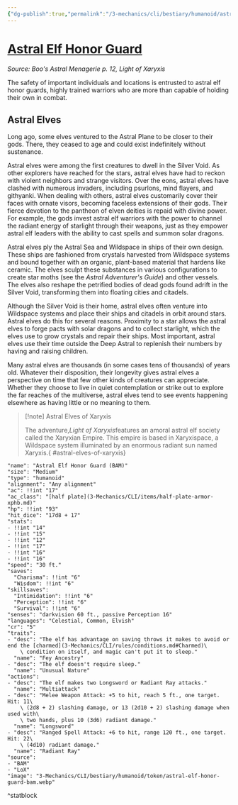 ```yaml
---
{"dg-publish":true,"permalink":"/3-mechanics/cli/bestiary/humanoid/astral-elf-honor-guard-bam/","tags":["ttrpg-cli/compendium/src/5e/bam","ttrpg-cli/monster/cr/5","ttrpg-cli/monster/size/medium","ttrpg-cli/monster/type/humanoid"],"noteIcon":""}
---
```


# [Astral Elf Honor Guard](3-Mechanics\CLI\bestiary\humanoid/astral-elf-honor-guard-bam.md)
*Source: Boo's Astral Menagerie p. 12, Light of Xaryxis*  

The safety of important individuals and locations is entrusted to astral elf honor guards, highly trained warriors who are more than capable of holding their own in combat.

## Astral Elves

Long ago, some elves ventured to the Astral Plane to be closer to their gods. There, they ceased to age and could exist indefinitely without sustenance.

Astral elves were among the first creatures to dwell in the Silver Void. As other explorers have reached for the stars, astral elves have had to reckon with violent neighbors and strange visitors. Over the eons, astral elves have clashed with numerous invaders, including psurlons, mind flayers, and githyanki. When dealing with others, astral elves customarily cover their faces with ornate visors, becoming faceless extensions of their gods. Their fierce devotion to the pantheon of elven deities is repaid with divine power. For example, the gods invest astral elf warriors with the power to channel the radiant energy of starlight through their weapons, just as they empower astral elf leaders with the ability to cast spells and summon solar dragons.

Astral elves ply the Astral Sea and Wildspace in ships of their own design. These ships are fashioned from crystals harvested from Wildspace systems and bound together with an organic, plant-based material that hardens like ceramic. The elves sculpt these substances in various configurations to create star moths (see the *Astral Adventurer's Guide*) and other vessels. The elves also reshape the petrified bodies of dead gods found adrift in the Silver Void, transforming them into floating cities and citadels.

Although the Silver Void is their home, astral elves often venture into Wildspace systems and place their ships and citadels in orbit around stars. Astral elves do this for several reasons. Proximity to a star allows the astral elves to forge pacts with solar dragons and to collect starlight, which the elves use to grow crystals and repair their ships. Most important, astral elves use their time outside the Deep Astral to replenish their numbers by having and raising children.

Many astral elves are thousands (in some cases tens of thousands) of years old. Whatever their disposition, their longevity gives astral elves a perspective on time that few other kinds of creatures can appreciate. Whether they choose to live in quiet contemplation or strike out to explore the far reaches of the multiverse, astral elves tend to see events happening elsewhere as having little or no meaning to them.

> [!note] Astral Elves of Xaryxis
> 
> The adventure,*Light of Xaryxis*features an amoral astral elf society called the Xaryxian Empire. This empire is based in Xaryxispace, a Wildspace system illuminated by an enormous radiant sun named Xaryxis.{ #astral-elves-of-xaryxis}


```statblock
"name": "Astral Elf Honor Guard (BAM)"
"size": "Medium"
"type": "humanoid"
"alignment": "Any alignment"
"ac": !!int "17"
"ac_class": "[half plate](3-Mechanics/CLI/items/half-plate-armor-xphb.md)"
"hp": !!int "93"
"hit_dice": "17d8 + 17"
"stats":
- !!int "14"
- !!int "15"
- !!int "12"
- !!int "17"
- !!int "16"
- !!int "16"
"speed": "30 ft."
"saves":
  "Charisma": !!int "6"
  "Wisdom": !!int "6"
"skillsaves":
  "Intimidation": !!int "6"
  "Perception": !!int "6"
  "Survival": !!int "6"
"senses": "darkvision 60 ft., passive Perception 16"
"languages": "Celestial, Common, Elvish"
"cr": "5"
"traits":
- "desc": "The elf has advantage on saving throws it makes to avoid or end the [charmed](3-Mechanics/CLI/rules/conditions.md#Charmed)\
    \ condition on itself, and magic can't put it to sleep."
  "name": "Fey Ancestry"
- "desc": "The elf doesn't require sleep."
  "name": "Unusual Nature"
"actions":
- "desc": "The elf makes two Longsword or Radiant Ray attacks."
  "name": "Multiattack"
- "desc": "Melee Weapon Attack: +5 to hit, reach 5 ft., one target. Hit: 11\
    \ (2d8 + 2) slashing damage, or 13 (2d10 + 2) slashing damage when used with\
    \ two hands, plus 10 (3d6) radiant damage."
  "name": "Longsword"
- "desc": "Ranged Spell Attack: +6 to hit, range 120 ft., one target. Hit: 22\
    \ (4d10) radiant damage."
  "name": "Radiant Ray"
"source":
- "BAM"
- "LoX"
"image": "3-Mechanics/CLI/bestiary/humanoid/token/astral-elf-honor-guard-bam.webp"
```
^statblock